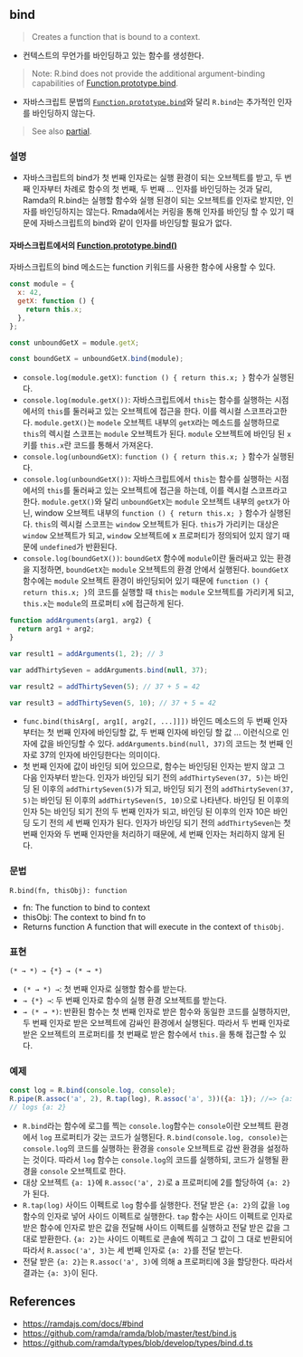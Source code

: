 ## bind

> Creates a function that is bound to a context. 
- 컨텍스트의 무언가를 바인딩하고 있는 함수를 생성한다.

> Note: R.bind does not provide the additional argument-binding capabilities of [Function.prototype.bind](https://developer.mozilla.org/en-US/docs/Web/JavaScript/Reference/Global_Objects/Function/bind).
- 자바스크립트 문법의 [`Function.prototype.bind`](https://developer.mozilla.org/ko/docs/Web/JavaScript/Reference/Global_Objects/Function/bind)와 달리 `R.bind`는 추가적인 인자를 바인딩하지 않는다.

> See also [partial](./partial.md).

### 설명

- 자바스크립트의 bind가 첫 번째 인자로는 실행 환경이 되는 오브젝트를 받고, 두 번째 인자부터 차례로 함수의 첫 번째, 두 번째 ... 인자를 바인딩하는 것과 달리, Ramda의 R.bind는 실행할 함수와 실행 된경이 되는 오브젝트를 인자로 받지만, 인자를 바인딩하지는 않는다. Rmada에서는 커링을 통해 인자를 바인딩 할 수 있기 때문에 자바스크립트의 bind와 같이 인자를 바인딩할 필요가 없다.

#### 자바스크립트에서의 [Function.prototype.bind()](https://developer.mozilla.org/ko/docs/Web/JavaScript/Reference/Global_Objects/Function/bind)

자바스크립트의 bind 메소드는 function 키워드를 사용한 함수에 사용할 수 있다.

```js
const module = {
  x: 42,
  getX: function () {
    return this.x;
  },
};

const unboundGetX = module.getX;

const boundGetX = unboundGetX.bind(module);
```
- `console.log(module.getX)`: `function () { return this.x; }` 함수가 실행된다.
- `console.log(module.getX())`: 자바스크립트에서 `this`는 함수를 실행하는 시점에서의 `this`를 둘러싸고 있는 오브젝트에 접근을 한다. 이를 렉시컬 스코프라고한다. `module.getX()`는 `modele` 오브젝트 내부의 `getX`라는 메소드를 실행하므로 `this`의 렉시컬 스코프는 `module` 오브젝트가 된다. `module` 오브젝트에 바인딩 된 `x`키를 `this.x`란 코드를 통해서 가져온다.
- `console.log(unboundGetX)`: `function () { return this.x; }` 함수가 실행된다.
- `console.log(unboundGetX())`:  자바스크립트에서 `this`는 함수를 실행하는 시점에서의 `this`를 둘러싸고 있는 오브젝트에 접근을 하는데, 이를 렉시컬 스코프라고한다. `module.getX()`와 달리 `unboundGetX`는 `module` 오브젝트 내부의 `getX`가 아닌, window 오브젝트 내부의 `function () { return this.x; }` 함수가 실행된다. `this`의 렉시컬 스코프는 `window` 오브젝트가 된다. `this`가 가리키는 대상은 `window` 오브젝트가 되고, `window` 오브젝트에 x 프로퍼티가 정의되어 있지 않기 때문에 `undefined`가 반환된다.
- `console.log(boundGetX())`: `boundGetX` 함수에 `module`이란 둘러싸고 있는 환경을 지정하면, `boundGetX`는 `module` 오브젝트의 환경 안에서 실행된다. `boundGetX` 함수에는 `module` 오브젝트 환경이 바인딩되어 있기 때문에 `function () { return this.x; }`의 코드를 실행할 때 `this`는 `module` 오브젝트를 가리키게 되고, `this.x`는 `module`의 프로퍼티 `x`에 접근하게 된다.

```js
function addArguments(arg1, arg2) {
  return arg1 + arg2;
}

var result1 = addArguments(1, 2); // 3

var addThirtySeven = addArguments.bind(null, 37);

var result2 = addThirtySeven(5); // 37 + 5 = 42

var result3 = addThirtySeven(5, 10); // 37 + 5 = 42
```
- `func.bind(thisArg[, arg1[, arg2[, ...]]])` 바인드 메소드의 두 번째 인자 부터는 첫 번째 인자에 바인딩할 값, 두 번째 인자에 바인딩 할 값 ... 이런식으로 인자에 값을 바인딩할 수 있다. `addArguments.bind(null, 37)`의 코드는 첫 번째 인자로 37의 인자에 바인딩한다는 의미이다.
- 첫 번째 인자에 값이 바인딩 되어 있으므로, 함수는 바인딩된 인자는 받지 않고 그 다음 인자부터 받는다. 인자가 바인딩 되기 전의 `addThirtySeven(37, 5)`는 바인딩 된 이후의 `addThirtySeven(5)`가 되고, 바인딩 되기 전의 `addThirtySeven(37, 5)`는 바인딩 된 이후의 `addThirtySeven(5, 10)`으로 나타낸다. 바인딩 된 이후의 인자 5는 바인딩 되기 전의 두 번째 인자가 되고, 바인딩 된 이후의 인자 10은 바인딩 도기 전의 세 번째 인자가 된다. 인자가 바인딩 되기 전의 `addThirtySeven`는 첫 번째 인자와 두 번째 인자만을 처리하기 때문에, 세 번째 인자는 처리하지 않게 된다.

### 문법
```
R.bind(fn, thisObj): function
```
- fn: The function to bind to context
- thisObj: The context to bind fn to
- Returns function A function that will execute in the context of `thisObj`.

### 표현
```
(* → *) → {*} → (* → *)
```
- `(* → *) →`: 첫 번째 인자로 실행할 함수를 받는다.
- `→ {*} →`: 두 번째 인자로 함수의 실행 환경 오브젝트를 받는다.
- `→ (* → *)`: 반환된 함수는 첫 번째 인자로 받은 함수와 동일한 코드를 실행하지만, 두 번째 인자로 받은 오브젝트에 감싸인 환경에서 실행된다. 따라서 두 번째 인자로 받은 오브젝트의 프로퍼티를 첫 번째로 받은 함수에서 `this.`을 통해 접근할 수 있다.

### 예제
```js
const log = R.bind(console.log, console);
R.pipe(R.assoc('a', 2), R.tap(log), R.assoc('a', 3))({a: 1}); //=> {a: 3}
// logs {a: 2}
```
- `R.bind`라는 함수에 로그를 찍는 `console.log`함수는 `console`이란 오브젝트 환경에서 `log` 프로퍼티가 갖는 코드가 실행된다. `R.bind(console.log, console)`는 `console.log`의 코드를 실행하는 환경을 `console` 오브젝트로 감싼 환경을 설정하는 것이다. 따라서 `log` 함수는 `console.log`의 코드를 실행하되, 코드가 실행될 환경을 `console` 오브젝트로 한다.
- 대상 오브젝트 `{a: 1}`에 `R.assoc('a', 2)`로 a 프로퍼티에 2를 할당하여 `{a: 2}`가 된다.
- `R.tap(log)` 사이드 이펙트로 `log` 함수를 실행한다. 전달 받은 `{a: 2}`의 값을 `log` 함수의 인자로 넣어 사이드 이펙트로 실행한다. `tap` 함수는 사이드 이펙트로 인자로 받은 함수에 인자로 받은 값을 전달해 사이드 이펙트를 실행하고 전달 받은 값을 그대로 받환한다. `{a: 2}`는 사이드 이펙트로 콘솔에 찍히고 그 값이 그 대로 반환되어 따라서 `R.assoc('a', 3)`는 세 번째 인자로 `{a: 2}`를 전달 받는다.
- 전달 받은 `{a: 2}`는 `R.assoc('a', 3)`에 의해 a 프로퍼티에 3을 할당한다. 따라서 결과는 `{a: 3}`이 된다.

## References
- https://ramdajs.com/docs/#bind
- https://github.com/ramda/ramda/blob/master/test/bind.js
- https://github.com/ramda/types/blob/develop/types/bind.d.ts
